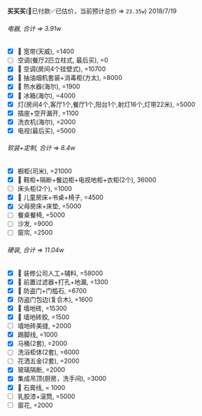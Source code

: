 **买买买**(👻已付款✅已估价，当前预计总价 => `23.35w`)
2018/7/19

###### 电器, 合计 => 3.91w
- [x] 👻 宽带(天威), =1400
- [ ] 空调(餐厅2匹立柱式, 最后买), =0
- [x] 👻 空调(房间4个挂壁式), =10700
- [x] 👻 抽油烟机套装+消毒柜(方太), =8000
- [x] 👻 热水器(海尔), =1900
- [x] 👻 冰箱(海尔), =4000
- [x] 灯(房间4个,客厅1个,餐厅1个,阳台1个,射灯16个,灯带22米), =5000
- [x] 插座+空开漏开, =1100
- [x] 洗衣机(海尔), =2000
- [x] 电视(最后买), =5000
###### 软装+定制, 合计 => 8.4w
- [x] 橱柜(司米), =21000
- [x] 👻 鞋柜+隔断+餐边柜+电视地柜+衣柜(2个), 36000
- [ ] 床头柜(2个), =1000
- [x] 👻 儿童房床+书桌+椅子, =4500
- [x] 父母房床+床垫, =5000
- [ ] 餐桌餐椅, =5000
- [ ] 沙发, =9000
- [ ] 窗帘, =2500
###### 硬装, 合计 => 11.04w
- [x] 👻 装修公司人工+辅料, =58000
- [x] 👻 前置过滤器+打孔+地漏, =1300
- [x] 👻 防盗门+门槛石, =6700
- [x] 防盗门包边(复合木), =1600
- [x] 👻 墙地砖, =15300
- [x] 👻 墙地砖胶, =1500
- [ ] 墙地砖美缝, =2000
- [x] 踢脚线, =1000
- [x] 马桶(2套), =2000
- [ ] 洗浴柜体(2套), =6000
- [ ] 花洒五金(2套), =2000
- [x] 玻璃隔断, =2000
- [x] 集成吊顶(厨房，洗手间), =3000
- [x] 👻 石膏线, = 1000
- [ ] 乳胶漆+滚筒, =5000
- [ ] 窗花, =2000
